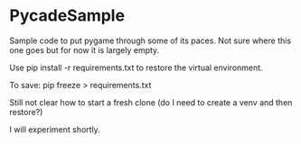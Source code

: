 # PycadeSample

Sample code to put pygame through some of its paces. Not sure where this one goes
but for now it is largely empty.

Use pip install -r requirements.txt to restore the virtual environment.

To save:
pip freeze > requirements.txt 

Still not clear how to start a fresh clone (do I need to create a venv and then restore?) 

I will experiment shortly.


